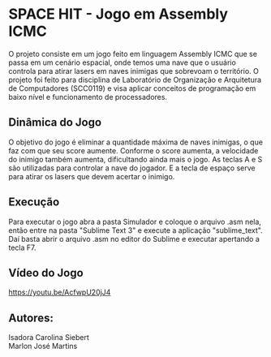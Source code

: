 # SPACE HIT - Jogo em Assembly ICMC

O projeto consiste em um jogo feito em linguagem Assembly ICMC que se passa em um cenário espacial, onde temos uma nave que o usuário controla para atirar lasers em naves inimigas que sobrevoam o território. O projeto foi feito para disciplina de Laboratório de Organização e Arquitetura de Computadores (SCC0119) e visa aplicar conceitos de programação em baixo nível e funcionamento de processadores.

## Dinâmica do Jogo
O objetivo do jogo é eliminar a quantidade máxima de naves inimigas, o que faz com que seu score aumente. Conforme o score aumenta, a velocidade do inimigo também aumenta, dificultando ainda mais o jogo.
As teclas A e S são utilizadas para controlar a nave do jogador. E a tecla de espaço serve para atirar os lasers que devem acertar o inimigo.

## Execução
Para executar o jogo abra a pasta Simulador e coloque o arquivo .asm nela, então entre na pasta "Sublime Text 3" e execute a aplicação "sublime_text". Daí basta abrir o arquivo .asm no editor do Sublime e executar apertando a tecla F7.

## Vídeo do Jogo
https://youtu.be/AcfwpU20jJ4

## Autores:
Isadora Carolina Siebert<br>
Marlon José Martins
